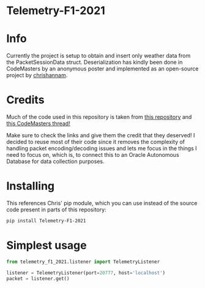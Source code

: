 # Telemetry-F1-2021

# Info

Currently the project is setup to obtain and insert only weather data from the PacketSessionData struct. Deserialization has kindly been done in CodeMasters by an anonymous poster and implemented as an open-source project by [chrishannam](https://github.com/chrishannam).

# Credits

Much of the code used in this repository is taken from [this repository](https://github.com/chrishannam/Telemetry-F1-2021) and [this CodeMasters thread!](https://forums.codemasters.com/topic/80231-f1-2021-udp-specification/?tab=comments#comment-624274)

Make sure to check the links and give them the credit that they deserved! I decided to reuse most of their code since it removes the complexity of handling packet encoding/decoding issues and lets me focus in the things I need to focus on, which is, to connect this to an Oracle Autonomous Database for data collection purposes.

# Installing

This references Chris' pip module, which you can use instead of the source code present in parts of this repository:
```bash
pip install Telemetry-F1-2021
```

# Simplest usage
```python
from telemetry_f1_2021.listener import TelemetryListener

listener = TelemetryListener(port=20777, host='localhost')
packet = listener.get()
```

